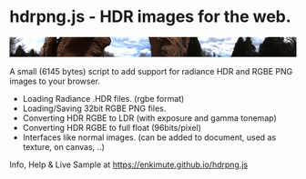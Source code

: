 # hdrpng.js - HDR images for the web.

<IMG SRC="hdrpng.jpg">

A small (6145 bytes) script to add support for radiance HDR and RGBE PNG images to your browser.

* Loading Radiance .HDR files. (rgbe format)
* Loading/Saving 32bit RGBE PNG files.
* Converting HDR RGBE to LDR (with exposure and gamma tonemap)
* Converting HDR RGBE to full float (96bits/pixel)
* Interfaces like normal images. (can be added to document, used as texture, on canvas, ..)

Info, Help & Live Sample at <https://enkimute.github.io/hdrpng.js>
